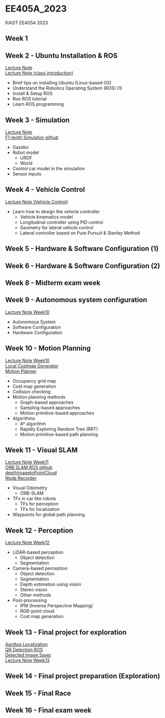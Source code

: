 # EE405A_2023
KAIST EE405A 2023

## Week 1

## Week 2 - Ubuntu Installation & ROS
[Lecture Note](Week2/Materials/test_package) <br/>
[Lecture Note (class introduction)](/[EE405]Introduction.pdf) 
- Brief tips on installing Ubuntu (Linux-based OS)
- Understand the Robotics Operating System (ROS) (1)
- Install & Setup ROS
- Run ROS tutorial
- Learn ROS programming

## Week 3 - Simulation
[Lecture Note](Week3/[EE405]GAZEBO_SImulation.pdf) <br/>
[F1-tenth Simulatior github](https://github.com/Guri-cccc/EE405A-2023-F1-simulation.git)
- Gazebo
- Robot model
  - URDF
  - World
- Control car model in the simulation
- Sensor inputs
  
## Week 4 - Vehicle Control
<!-- [Lecture Note Week4](https://www.dropbox.com/s/05o76sm8lu2nwb5/%5BEE405A%5D%20Vehicle_Control.pdf?dl=0) -->
[Lecture Note (Vehicle Control)](Week4/[EE405A]Vehicle_Control.pdf) 
- Learn how to design the vehicle controller
    - Vehicle kinematics model
    - Longitudinal controller using PID control
    - Geometry for lateral vehicle control
    - Lateral controller based on Pure Pursuit & Stanley Method

## Week 5 - Hardware & Software Configuration (1)
<!-- - [Hardware configuration](https://www.dropbox.com/s/sju9q2fn8crvdl6/%5BEE405A%202022%5D%20Hardware_Configuration_for_RC_Car_Platform.pdf?dl=0)
    - Hardware architecture
    - Electronics
    - Chassis -->

## Week 6 - Hardware & Software Configuration (2)
<!-- - [Hardware configuration](https://www.dropbox.com/s/sju9q2fn8crvdl6/%5BEE405A%202022%5D%20Hardware_Configuration_for_RC_Car_Platform.pdf?dl=0)
    - Hardware architecture
    - Electronics
    - Chassis -->

## Week 8 - Midterm exam week

## Week 9 - Autonomous system configuration
[Lecture Note Week10](Week09/[EE405A]Autonomous_system_configuration.pdf) <br/>
- Autonomous System
- Software Configuration
- Hardware Configuration
    
## Week 10 - Motion Planning
[Lecture Note Week10](Week10/[EE405A]map_generation_planning.pdf) <br/>
[Local Costmap Generator](https://github.com/hynkis/local_costmap_generator) <br/>
[Motion Planner](https://github.com/hynkis/motion_primitives_planner) <br/>
- Occupancy grid map
- Cost map generation
- Collision checking
- Motion planning methods
  - Graph-based approaches
  - Sampling-based approaches
  - Motion primitive-based approaches
- Algorithms
  - A* algorithm
  - Rapidly Exploring Random Tree (RRT)
  - Motion primitive-based path planning
    
## Week 11 - Visual SLAM
[Lecture Note Week11](Week11/[EE405A]Visual_navigation.pdf) <br/>
[ORB SLAM ROS github](https://github.com/yongeePark/ORB_SLAM3_ROS_Interface.git) <br/>
[depthImagetoPointCloud](https://github.com/Guri-cccc/depthImage2pointCloud) <br/>
[Node Recorder](https://github.com/hynkis/node_recorder) <br/>

- Visual Odometry
  - ORB-SLAM
- TFs in car like robots
  - TFs for perception
  - TFs for localization
- Waypoints for global path planning
 
## Week 12 - Perception
[Lecture Note Week12](Week12/[EE405A]Perception.pdf)
- LiDAR-based perception
    - Object detection
    - Segmentation
- Camera-based perception
    - Object detection
    - Segmentation
    - Depth estimation using vision
    - Stereo vision
    - Other methods
- Post-processing
    - IPM (Inverse Perspective Mapping)
    - RGB-point cloud
    - Cost map generation
  
## Week 13 - Final project for exploration
<!-- [Lecture Note Week12](https://www.dropbox.com/s/7sghehdu4p768gt/%5BEE405%5D%20Gazebo.pdf?dl=0) -->
[Apriltag Localization](https://github.com/MinSungjae/true_rt_tag/tree/123236c3d92a2e95319277fc8653411e7c609a16) <br/>
[QR Detection ROS](https://github.com/MinSungjae/qr_detector) <br/>
[Detected Image Saver](Week13/detected_image_saver) <br/>
[Lecture Note Week13](Week13/[EE405A]Final_Project_Preparation.pdf)



## Week 14 - Final project preparation (Exploration)

## Week 15 - Final Race

## Week 16 - Final exam week
